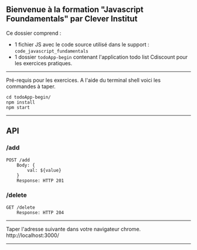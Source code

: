 ## Bienvenue à la formation "Javascript Foundamentals" par Clever Institut

Ce dossier comprend :

* 1 fichier JS avec le code source utilisé dans le support : `code_javascript_fundamentals`
* 1 dossier `todoApp-begin` contenant l'application todo list Cdiscount pour les exercices pratiques.

---

Pré-requis pour les exercices.
A l'aide du terminal shell voici les commandes à taper.

```
cd todoApp-begin/
npm install
npm start
```

---

## API

### /add

```
POST /add
    Body: {
        val: ${value}
    }
    Response: HTTP 201
```

### /delete

```
GET /delete
    Response: HTTP 204
```

---

Taper l'adresse suivante dans votre navigateur chrome.
http://localhost:3000/

---
